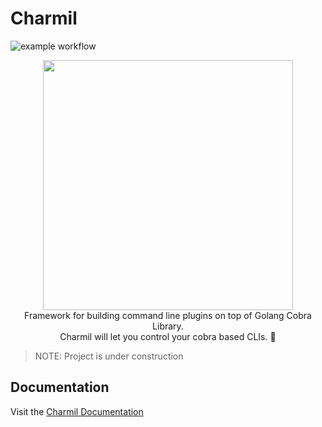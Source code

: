# Charmil
![example workflow](https://github.com/<OWNER>/<REPOSITORY>/actions/workflows/<WORKFLOW_FILE>/badge.svg)


<p align="center">
  <img width="400" src="https://github.com/aerogear/charmil/raw/main/logo.png">
  <br/>
  Framework for building command line plugins on top of Golang Cobra Library.  <br/>
  Charmil will let you control your cobra based CLIs. 🚀
</p>




> NOTE: Project is under construction

## Documentation

Visit the [Charmil Documentation](docs/src)


